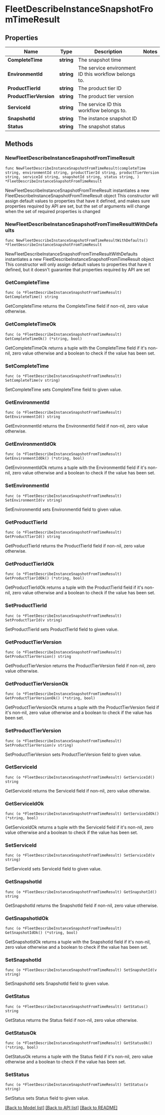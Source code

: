 # FleetDescribeInstanceSnapshotFromTimeResult

## Properties

Name | Type | Description | Notes
------------ | ------------- | ------------- | -------------
**CompleteTime** | **string** | The snapshot time | 
**EnvironmentId** | **string** | The service environment ID this workflow belongs to. | 
**ProductTierId** | **string** | The product tier ID | 
**ProductTierVersion** | **string** | The product tier version | 
**ServiceId** | **string** | The service ID this workflow belongs to. | 
**SnapshotId** | **string** | The instance snapshot ID | 
**Status** | **string** | The snapshot status | 

## Methods

### NewFleetDescribeInstanceSnapshotFromTimeResult

`func NewFleetDescribeInstanceSnapshotFromTimeResult(completeTime string, environmentId string, productTierId string, productTierVersion string, serviceId string, snapshotId string, status string, ) *FleetDescribeInstanceSnapshotFromTimeResult`

NewFleetDescribeInstanceSnapshotFromTimeResult instantiates a new FleetDescribeInstanceSnapshotFromTimeResult object
This constructor will assign default values to properties that have it defined,
and makes sure properties required by API are set, but the set of arguments
will change when the set of required properties is changed

### NewFleetDescribeInstanceSnapshotFromTimeResultWithDefaults

`func NewFleetDescribeInstanceSnapshotFromTimeResultWithDefaults() *FleetDescribeInstanceSnapshotFromTimeResult`

NewFleetDescribeInstanceSnapshotFromTimeResultWithDefaults instantiates a new FleetDescribeInstanceSnapshotFromTimeResult object
This constructor will only assign default values to properties that have it defined,
but it doesn't guarantee that properties required by API are set

### GetCompleteTime

`func (o *FleetDescribeInstanceSnapshotFromTimeResult) GetCompleteTime() string`

GetCompleteTime returns the CompleteTime field if non-nil, zero value otherwise.

### GetCompleteTimeOk

`func (o *FleetDescribeInstanceSnapshotFromTimeResult) GetCompleteTimeOk() (*string, bool)`

GetCompleteTimeOk returns a tuple with the CompleteTime field if it's non-nil, zero value otherwise
and a boolean to check if the value has been set.

### SetCompleteTime

`func (o *FleetDescribeInstanceSnapshotFromTimeResult) SetCompleteTime(v string)`

SetCompleteTime sets CompleteTime field to given value.


### GetEnvironmentId

`func (o *FleetDescribeInstanceSnapshotFromTimeResult) GetEnvironmentId() string`

GetEnvironmentId returns the EnvironmentId field if non-nil, zero value otherwise.

### GetEnvironmentIdOk

`func (o *FleetDescribeInstanceSnapshotFromTimeResult) GetEnvironmentIdOk() (*string, bool)`

GetEnvironmentIdOk returns a tuple with the EnvironmentId field if it's non-nil, zero value otherwise
and a boolean to check if the value has been set.

### SetEnvironmentId

`func (o *FleetDescribeInstanceSnapshotFromTimeResult) SetEnvironmentId(v string)`

SetEnvironmentId sets EnvironmentId field to given value.


### GetProductTierId

`func (o *FleetDescribeInstanceSnapshotFromTimeResult) GetProductTierId() string`

GetProductTierId returns the ProductTierId field if non-nil, zero value otherwise.

### GetProductTierIdOk

`func (o *FleetDescribeInstanceSnapshotFromTimeResult) GetProductTierIdOk() (*string, bool)`

GetProductTierIdOk returns a tuple with the ProductTierId field if it's non-nil, zero value otherwise
and a boolean to check if the value has been set.

### SetProductTierId

`func (o *FleetDescribeInstanceSnapshotFromTimeResult) SetProductTierId(v string)`

SetProductTierId sets ProductTierId field to given value.


### GetProductTierVersion

`func (o *FleetDescribeInstanceSnapshotFromTimeResult) GetProductTierVersion() string`

GetProductTierVersion returns the ProductTierVersion field if non-nil, zero value otherwise.

### GetProductTierVersionOk

`func (o *FleetDescribeInstanceSnapshotFromTimeResult) GetProductTierVersionOk() (*string, bool)`

GetProductTierVersionOk returns a tuple with the ProductTierVersion field if it's non-nil, zero value otherwise
and a boolean to check if the value has been set.

### SetProductTierVersion

`func (o *FleetDescribeInstanceSnapshotFromTimeResult) SetProductTierVersion(v string)`

SetProductTierVersion sets ProductTierVersion field to given value.


### GetServiceId

`func (o *FleetDescribeInstanceSnapshotFromTimeResult) GetServiceId() string`

GetServiceId returns the ServiceId field if non-nil, zero value otherwise.

### GetServiceIdOk

`func (o *FleetDescribeInstanceSnapshotFromTimeResult) GetServiceIdOk() (*string, bool)`

GetServiceIdOk returns a tuple with the ServiceId field if it's non-nil, zero value otherwise
and a boolean to check if the value has been set.

### SetServiceId

`func (o *FleetDescribeInstanceSnapshotFromTimeResult) SetServiceId(v string)`

SetServiceId sets ServiceId field to given value.


### GetSnapshotId

`func (o *FleetDescribeInstanceSnapshotFromTimeResult) GetSnapshotId() string`

GetSnapshotId returns the SnapshotId field if non-nil, zero value otherwise.

### GetSnapshotIdOk

`func (o *FleetDescribeInstanceSnapshotFromTimeResult) GetSnapshotIdOk() (*string, bool)`

GetSnapshotIdOk returns a tuple with the SnapshotId field if it's non-nil, zero value otherwise
and a boolean to check if the value has been set.

### SetSnapshotId

`func (o *FleetDescribeInstanceSnapshotFromTimeResult) SetSnapshotId(v string)`

SetSnapshotId sets SnapshotId field to given value.


### GetStatus

`func (o *FleetDescribeInstanceSnapshotFromTimeResult) GetStatus() string`

GetStatus returns the Status field if non-nil, zero value otherwise.

### GetStatusOk

`func (o *FleetDescribeInstanceSnapshotFromTimeResult) GetStatusOk() (*string, bool)`

GetStatusOk returns a tuple with the Status field if it's non-nil, zero value otherwise
and a boolean to check if the value has been set.

### SetStatus

`func (o *FleetDescribeInstanceSnapshotFromTimeResult) SetStatus(v string)`

SetStatus sets Status field to given value.



[[Back to Model list]](../README.md#documentation-for-models) [[Back to API list]](../README.md#documentation-for-api-endpoints) [[Back to README]](../README.md)


